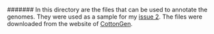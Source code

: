 ####### In this directory are the files that can be used to annotate the genomes.
They were used as a sample for my [issue 2](https://github.com/Melcatus/genomic_cotton/issues/9).
The files were downloaded from the website of [CottonGen](https://www.cottongen.org/data/download/genome_tetraploid/AD1).
